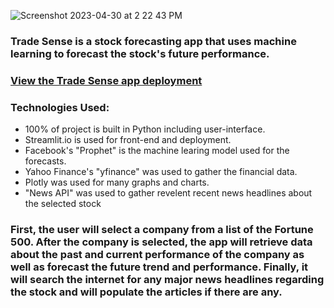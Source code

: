 ![Screenshot 2023-04-30 at 2 22 43 PM](https://user-images.githubusercontent.com/69867050/235369902-141d33c6-2fda-42a9-9f2c-915df0cda962.png)

### Trade Sense is a stock forecasting app that uses machine learning to forecast the stock's future performance. 

### [View the Trade Sense app deployment](https://pourroymatt750-trade-sense-main-k2ai9j.streamlit.app/)

### Technologies Used:
* 100% of project is built in Python including user-interface. 
* Streamlit.io is used for front-end and deployment. 
* Facebook's "Prophet" is the machine learing model used for the forecasts. 
* Yahoo Finance's "yfinance" was used to gather the financial data. 
* Plotly was used for many graphs and charts. 
* "News API" was used to gather revelent recent news headlines about the selected stock

### First, the user will select a company from a list of the Fortune 500. After the company is selected, the app will retrieve data about the past and current performance of the company as well as forecast the future trend and performance. Finally, it will search the internet for any major news headlines regarding the stock and will populate the articles if there are any. 



